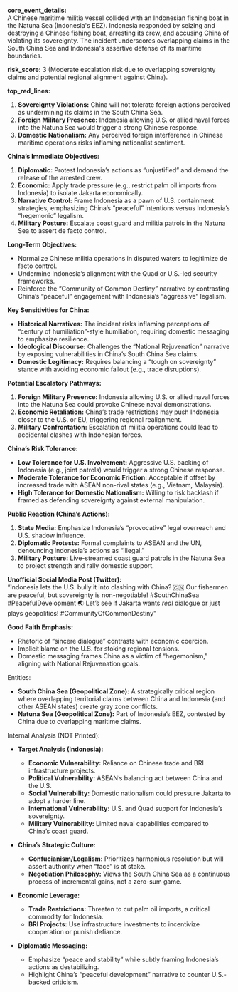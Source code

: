 **core_event_details:**  
A Chinese maritime militia vessel collided with an Indonesian fishing boat in the Natuna Sea (Indonesia's EEZ). Indonesia responded by seizing and destroying a Chinese fishing boat, arresting its crew, and accusing China of violating its sovereignty. The incident underscores overlapping claims in the South China Sea and Indonesia's assertive defense of its maritime boundaries.  

**risk_score:** 3 (Moderate escalation risk due to overlapping sovereignty claims and potential regional alignment against China).  

**top_red_lines:**  
1. **Sovereignty Violations:** China will not tolerate foreign actions perceived as undermining its claims in the South China Sea.  
2. **Foreign Military Presence:** Indonesia allowing U.S. or allied naval forces into the Natuna Sea would trigger a strong Chinese response.  
3. **Domestic Nationalism:** Any perceived foreign interference in Chinese maritime operations risks inflaming nationalist sentiment.  

**China’s Immediate Objectives:**  
1. **Diplomatic:** Protest Indonesia’s actions as “unjustified” and demand the release of the arrested crew.  
2. **Economic:** Apply trade pressure (e.g., restrict palm oil imports from Indonesia) to isolate Jakarta economically.  
3. **Narrative Control:** Frame Indonesia as a pawn of U.S. containment strategies, emphasizing China’s “peaceful” intentions versus Indonesia’s “hegemonic” legalism.  
4. **Military Posture:** Escalate coast guard and militia patrols in the Natuna Sea to assert de facto control.  

**Long-Term Objectives:**  
- Normalize Chinese militia operations in disputed waters to legitimize de facto control.  
- Undermine Indonesia’s alignment with the Quad or U.S.-led security frameworks.  
- Reinforce the “Community of Common Destiny” narrative by contrasting China’s “peaceful” engagement with Indonesia’s “aggressive” legalism.  

**Key Sensitivities for China:**  
- **Historical Narratives:** The incident risks inflaming perceptions of “century of humiliation”-style humiliation, requiring domestic messaging to emphasize resilience.  
- **Ideological Discourse:** Challenges the “National Rejuvenation” narrative by exposing vulnerabilities in China’s South China Sea claims.  
- **Domestic Legitimacy:** Requires balancing a “tough on sovereignty” stance with avoiding economic fallout (e.g., trade disruptions).  

**Potential Escalatory Pathways:**  
1. **Foreign Military Presence:** Indonesia allowing U.S. or allied naval forces into the Natuna Sea could provoke Chinese naval demonstrations.  
2. **Economic Retaliation:** China’s trade restrictions may push Indonesia closer to the U.S. or EU, triggering regional realignment.  
3. **Military Confrontation:** Escalation of militia operations could lead to accidental clashes with Indonesian forces.  

**China’s Risk Tolerance:**  
- **Low Tolerance for U.S. Involvement:** Aggressive U.S. backing of Indonesia (e.g., joint patrols) would trigger a strong Chinese response.  
- **Moderate Tolerance for Economic Friction:** Acceptable if offset by increased trade with ASEAN non-rival states (e.g., Vietnam, Malaysia).  
- **High Tolerance for Domestic Nationalism:** Willing to risk backlash if framed as defending sovereignty against external manipulation.  

**Public Reaction (China’s Actions):**  
1. **State Media:** Emphasize Indonesia’s “provocative” legal overreach and U.S. shadow influence.  
2. **Diplomatic Protests:** Formal complaints to ASEAN and the UN, denouncing Indonesia’s actions as “illegal.”  
3. **Military Posture:** Live-streamed coast guard patrols in the Natuna Sea to project strength and rally domestic support.  

**Unofficial Social Media Post (Twitter):**  
“Indonesia lets the U.S. bully it into clashing with China? 🇨🇳 Our fishermen are peaceful, but sovereignty is non-negotiable! #SouthChinaSea #PeacefulDevelopment 🌏 Let’s see if Jakarta wants *real* dialogue or just plays geopolitics! #CommunityOfCommonDestiny”  

**Good Faith Emphasis:**  
- Rhetoric of “sincere dialogue” contrasts with economic coercion.  
- Implicit blame on the U.S. for stoking regional tensions.  
- Domestic messaging frames China as a victim of “hegemonism,” aligning with National Rejuvenation goals.  

Entities:  
- **South China Sea (Geopolitical Zone):** A strategically critical region where overlapping territorial claims between China and Indonesia (and other ASEAN states) create gray zone conflicts.  
- **Natuna Sea (Geopolitical Zone):** Part of Indonesia’s EEZ, contested by China due to overlapping maritime claims.  

Internal Analysis (NOT Printed):  
- **Target Analysis (Indonesia):**  
  - **Economic Vulnerability:** Reliance on Chinese trade and BRI infrastructure projects.  
  - **Political Vulnerability:** ASEAN’s balancing act between China and the U.S.  
  - **Social Vulnerability:** Domestic nationalism could pressure Jakarta to adopt a harder line.  
  - **International Vulnerability:** U.S. and Quad support for Indonesia’s sovereignty.  
  - **Military Vulnerability:** Limited naval capabilities compared to China’s coast guard.  

- **China’s Strategic Culture:**  
  - **Confucianism/Legalism:** Prioritizes harmonious resolution but will assert authority when “face” is at stake.  
  - **Negotiation Philosophy:** Views the South China Sea as a continuous process of incremental gains, not a zero-sum game.  

- **Economic Leverage:**  
  - **Trade Restrictions:** Threaten to cut palm oil imports, a critical commodity for Indonesia.  
  - **BRI Projects:** Use infrastructure investments to incentivize cooperation or punish defiance.  

- **Diplomatic Messaging:**  
  - Emphasize “peace and stability” while subtly framing Indonesia’s actions as destabilizing.  
  - Highlight China’s “peaceful development” narrative to counter U.S.-backed criticism.